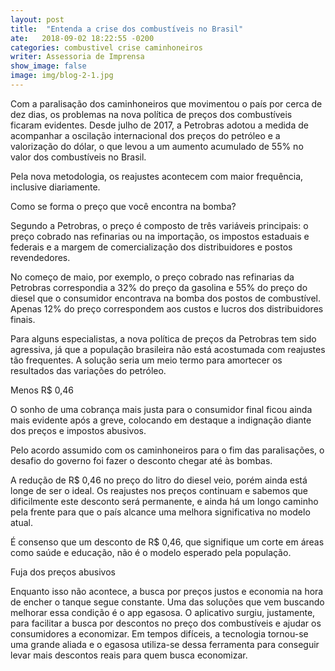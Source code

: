 ```yaml
---
layout: post
title:  "Entenda a crise dos combustíveis no Brasil"
ate:   2018-09-02 18:22:55 -0200
categories: combustivel crise caminhoneiros
writer: Assessoria de Imprensa
show_image: false
image: img/blog-2-1.jpg
---
```


Com a paralisação dos caminhoneiros que movimentou o país por cerca de dez dias, os problemas na nova política de preços dos combustíveis ficaram evidentes. Desde julho de 2017, a Petrobras adotou a medida de acompanhar a oscilação internacional dos preços do petróleo e a valorização do dólar, o que levou a um aumento acumulado de 55% no valor dos combustíveis no Brasil.

Pela nova metodologia, os reajustes acontecem com maior frequência, inclusive diariamente.


Como se forma o preço que você encontra na bomba?

Segundo a Petrobras, o preço é composto de três variáveis principais: o preço cobrado nas refinarias ou na importação, os impostos estaduais e federais e a margem de comercialização dos distribuidores e postos revendedores.

No começo de maio, por exemplo, o preço cobrado nas refinarias da Petrobras correspondia a 32% do preço da gasolina e 55% do preço do diesel que o consumidor encontrava na bomba dos postos de combustível. Apenas 12% do preço correspondem aos custos e lucros dos distribuidores finais.

Para alguns especialistas, a nova política de preços da Petrobras tem sido agressiva, já que a população brasileira não está acostumada com reajustes tão frequentes. A solução seria um meio termo para amortecer os resultados das variações do petróleo.

Menos R$ 0,46

O sonho de uma cobrança mais justa para o consumidor final ficou ainda mais evidente após a greve, colocando em destaque a indignação diante dos preços e impostos abusivos.

Pelo acordo assumido com os caminhoneiros para o fim das paralisações, o desafio do governo foi fazer o desconto chegar até às bombas.

A redução de R$ 0,46 no preço do litro do diesel veio, porém ainda está longe de ser o ideal. Os reajustes nos preços continuam e sabemos que dificilmente este desconto será permanente, e ainda há um longo caminho pela frente para que o país alcance uma melhora significativa no modelo atual.

É consenso que um desconto de R$ 0,46, que signifique um corte em áreas como saúde e educação, não é o modelo esperado pela população.

Fuja dos preços abusivos

Enquanto isso não acontece, a busca por preços justos e economia na hora de encher o tanque segue constante. Uma das soluções que vem buscando melhorar essa condição é o app egasosa. O aplicativo surgiu, justamente, para facilitar a busca por descontos no preço dos combustíveis e ajudar os consumidores a economizar. Em tempos difíceis, a tecnologia tornou-se uma grande aliada e o egasosa utiliza-se dessa ferramenta para conseguir levar mais descontos reais para quem busca economizar.
